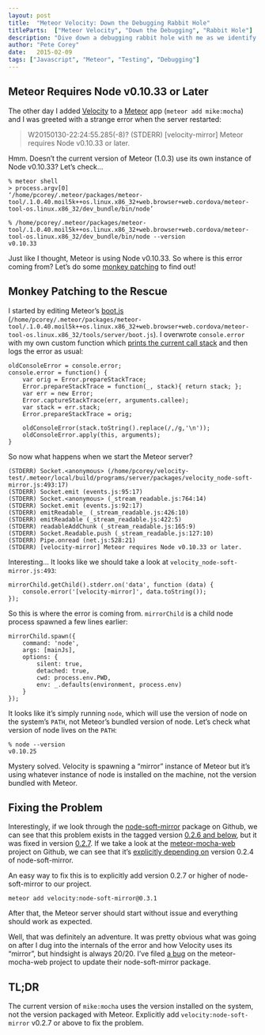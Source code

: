 ```yaml
---
layout: post
title:  "Meteor Velocity: Down the Debugging Rabbit Hole"
titleParts:  ["Meteor Velocity", "Down the Debugging", "Rabbit Hole"]
description: "Dive down a debugging rabbit hole with me as we identify and fix a bug in the Velocity test framework."
author: "Pete Corey"
date:   2015-02-09
tags: ["Javascript", "Meteor", "Testing", "Debugging"]
---
```


## Meteor Requires Node v0.10.33 or Later

The other day I added [Velocity](http://velocity.meteor.com/) to a [Meteor](https://www.meteor.com/) app (<code class="language-bash">meteor add mike:mocha</code>) and I was greeted with a strange error when the server restarted:

> W20150130-22:24:55.285(-8)? (STDERR) [velocity-mirror] Meteor requires Node v0.10.33 or later.

Hmm. Doesn’t the current version of Meteor (1.0.3) use its own instance of Node v0.10.33? Let’s check...

<pre class="language-bash"><code class="language-bash">% meteor shell
> process.argv[0]
‘/home/pcorey/.meteor/packages/meteor-tool/.1.0.40.moil5k++os.linux.x86_32+web.browser+web.cordova/meteor-tool-os.linux.x86_32/dev_bundle/bin/node’
</code></pre>

<pre class="language-bash"><code class="language-bash">% /home/pcorey/.meteor/packages/meteor-tool/.1.0.40.moil5k++os.linux.x86_32+web.browser+web.cordova/meteor-tool-os.linux.x86_32/dev_bundle/bin/node --version
v0.10.33
</code></pre>

Just like I thought, Meteor is using Node v0.10.33. So where is this error coming from? Let’s do some [monkey patching](http://en.wikipedia.org/wiki/Monkey_patch) to find out!

## Monkey Patching to the Rescue

I started by editing Meteor’s [boot.js](https://github.com/meteor/meteor/blob/devel/tools/server/boot.js) (<code class="language-*" style="white-space: normal;">/home/pcorey/.meteor/packages/meteor-tool/.1.0.40.moil5k++os.linux.x86_32+web.browser+web.cordova/meteor-tool-os.linux.x86_32/tools/server/boot.js</code>). I overwrote <code class="language-*">console.error</code> with my own custom function which [prints the current call stack](http://stackoverflow.com/a/11386493/96048) and then logs the error as usual:

<pre class="language-javascript"><code class="language-javascript">oldConsoleError = console.error;
console.error = function() {
    var orig = Error.prepareStackTrace;
    Error.prepareStackTrace = function(_, stack){ return stack; };
    var err = new Error;
    Error.captureStackTrace(err, arguments.callee);
    var stack = err.stack;
    Error.prepareStackTrace = orig;

    oldConsoleError(stack.toString().replace(/,/g,'\n'));
    oldConsoleError.apply(this, arguments);
}
</code></pre>


So now what happens when we start the Meteor server?

<pre class="language-bash"><code class="language-bash">(STDERR) Socket.&lt;anonymous&gt; (/home/pcorey/velocity-test/.meteor/local/build/programs/server/packages/velocity_node-soft-mirror.js:493:17)
(STDERR) Socket.emit (events.js:95:17)
(STDERR) Socket.&lt;anonymous&gt; (_stream_readable.js:764:14)
(STDERR) Socket.emit (events.js:92:17)
(STDERR) emitReadable_ (_stream_readable.js:426:10)
(STDERR) emitReadable (_stream_readable.js:422:5)
(STDERR) readableAddChunk (_stream_readable.js:165:9)
(STDERR) Socket.Readable.push (_stream_readable.js:127:10)
(STDERR) Pipe.onread (net.js:528:21)
(STDERR) [velocity-mirror] Meteor requires Node v0.10.33 or later.
</code></pre>


Interesting… It looks like we should take a look at <code class="language-bash">velocity_node-soft-mirror.js:493</code>:

<pre class="language-javascript"><code class="language-javascript">mirrorChild.getChild().stderr.on('data', function (data) {
    console.error('[velocity-mirror]', data.toString());
}); 
</code></pre>

So this is where the error is coming from. <code class="language-*">mirrorChild</code> is a child node process spawned a few lines earlier:

<pre class="language-javascript"><code class="language-javascript">mirrorChild.spawn({
    command: 'node',
    args: [mainJs],
    options: {
        silent: true,
        detached: true,
        cwd: process.env.PWD,
        env: _.defaults(environment, process.env)
    }
});
</code></pre>

It looks like it’s simply running <code class="language-bash">node</code>, which will use the version of node on the system’s <code class="language-bash">PATH</code>, not Meteor’s bundled version of node. Let’s check what version of node lives on the <code class="language-bash">PATH</code>:

<pre class="language-bash"><code class="language-bash">% node --version
v0.10.25
</code></pre>

Mystery solved. Velocity is spawning a “mirror” instance of Meteor but it’s using whatever instance of node is installed on the machine, not the version bundled with Meteor.

## Fixing the Problem

Interestingly, if we look through the [node-soft-mirror](https://github.com/meteor-velocity/node-soft-mirror) package on Github, we can see that this problem exists in the tagged version [0.2.6 and below](https://github.com/meteor-velocity/node-soft-mirror/blob/v0.2.4/nodeMirrorServer.js#L62), but it was fixed in version [0.2.7](https://github.com/meteor-velocity/node-soft-mirror/blob/v0.2.7/nodeMirrorServer.js#L64). If we take a look at the [meteor-mocha-web](https://github.com/mad-eye/meteor-mocha-web/) project on Github, we can see that it’s [explicitly depending on](https://github.com/mad-eye/meteor-mocha-web/blob/master/package.js#L24) version 0.2.4 of node-soft-mirror.

An easy way to fix this is to explicitly add version 0.2.7 or higher of node-soft-mirror to our project.

<pre class="language-*"><code class="language-*">meteor add velocity:node-soft-mirror@0.3.1
</code></pre>

After that, the Meteor server should start without issue and everything should work as expected.

Well, that was definitely an adventure. It was pretty obvious what was going on after I dug into the internals of the error and how Velocity uses its “mirror”, but hindsight is always 20/20. I’ve filed [a bug](https://github.com/mad-eye/meteor-mocha-web/issues/125) on the meteor-mocha-web project to update their node-soft-mirror package.

## TL;DR

The current version of <code class="language-*">mike:mocha</code> uses the version installed on the system, not the version packaged with Meteor. Explicitly add <code class="language-*">velocity:node-soft-mirror</code> v0.2.7 or above to fix the problem.
